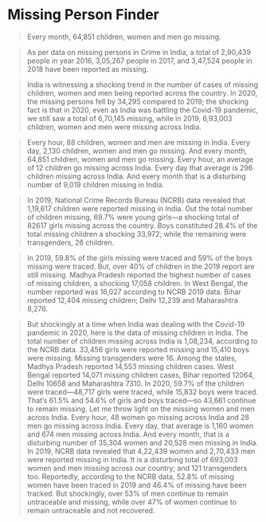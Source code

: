 # Missing Person Finder

>Every month, 64,851 children, women and men go missing.

>As per data on missing persons in Crime in India, a total of 2,90,439 people in year 2016,
3,05,267 people in 2017, and 3,47,524 people in 2018 have been reported as missing.

>India is witnessing a shocking trend in the number of cases of missing children, women and men being reported across the country. In 2020, the missing persons fell by 34,295 compared to 2019; the shocking fact is that in 2020, even as India was battling the Covid-19 pandemic, we still saw a total of 6,70,145 missing, while in 2019, 6,93,003 children, women and men were missing across India.

>Every hour, 88 children, women and men are missing in India. Every day, 2,130 children, women and men go missing. And every month, 64,851 children, women and men go missing. Every hour, an average of 12 children go missing across India. Every day that average is 296 children missing across India. And every month that is a disturbing number of 9,019 children missing in India.

>In 2019, National Crime Records Bureau (NCRB) data revealed that 1,19,617 children were reported missing in India. Out the total number of children missing, 69.7% were young girls—a shocking total of 82617 girls missing across the country. Boys constituted 28.4% of the total missing children a shocking 33,972; while the remaining were transgenders, 26 children.

>In 2019, 59.8% of the girls missing were traced and 59% of the boys missing were traced. But, over 40% of children in the 2019 report are still missing. Madhya Pradesh reported the highest number of cases of missing children, a shocking 17,058 children. In West Bengal, the number reported was 16,027 according to NCRB 2019 data. Bihar reported 12,404 missing children; Delhi 12,239 and Maharashtra 8,276.

>But shockingly at a time when India was dealing with the Covid-19 pandemic in 2020, here is the data of missing children in India. The total number of children missing across India is 1,08,234, according to the NCRB data. 33,456 girls were reported missing and 15,410 boys were missing. Missing transgenders were 16. Among the states, Madhya Pradesh reported 14,553 missing children cases. West Bengal reported 14,071 missing children cases, Bihar reported 12064, Delhi 10658 and Maharashtra 7310.
In 2020, 59.7% of the children were traced—48,717 girls were traced, while 15,832 boys were traced. That’s 61.5% and 54.6% of girls and boys traced—so 43,661 continue to remain missing.
Let me throw light on the missing women and men across India. Every hour, 48 women go missing across India and 28 men go missing across India. Every day, that average is 1,160 women and 674 men missing across India. And every month, that is a disturbing number of 35,304 women and 20,528 men missing in India.
In 2019, NCRB data revealed that 4,22,439 women and 2,70,433 men were reported missing in India. It is a disturbing total of 693,003 women and men missing across our country; and 121 transgenders too.
Reportedly, according to the NCRB data, 52.8% of missing women have been traced in 2019 and 46.4% of missing have been tracked. But shockingly, over 53% of men continue to remain untraceable and missing, while over 47% of women continue to remain untraceable and not recovered.

